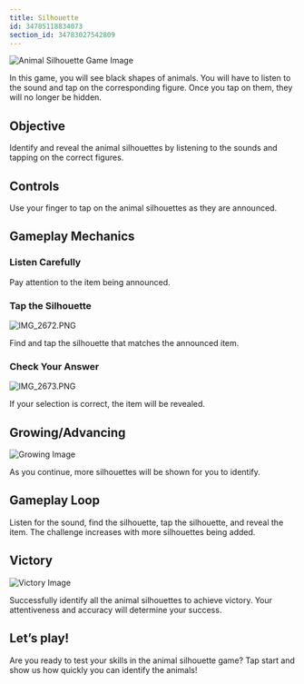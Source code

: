 ```yaml
---
title: Silhouette
id: 34785118834073
section_id: 34783027542809
---
```

![Animal Silhouette Game Image](https://help.studycat.com/hc/article_attachments/34915780007577)


In this game, you will see black shapes of animals. You will have to listen to the sound and tap on the corresponding figure. Once you tap on them, they will no longer be hidden.


## Objective


Identify and reveal the animal silhouettes by listening to the sounds and tapping on the correct figures.


## Controls


Use your finger to tap on the animal silhouettes as they are announced.


## Gameplay Mechanics


### Listen Carefully


Pay attention to the item being announced.


### Tap the Silhouette


![IMG_2672.PNG](https://help.studycat.com/hc/article_attachments/34785088097433)


Find and tap the silhouette that matches the announced item.


### Check Your Answer


![IMG_2673.PNG](https://help.studycat.com/hc/article_attachments/34785088100761)


If your selection is correct, the item will be revealed.


## Growing/Advancing


![Growing Image](https://help.studycat.com/hc/article_attachments/34915749569049)


As you continue, more silhouettes will be shown for you to identify.


## Gameplay Loop


Listen for the sound, find the silhouette, tap the silhouette, and reveal the item. The challenge increases with more silhouettes being added.


## Victory


![Victory Image](https://help.studycat.com/hc/article_attachments/34915749571993)


Successfully identify all the animal silhouettes to achieve victory. Your attentiveness and accuracy will determine your success.


## Let’s play!


Are you ready to test your skills in the animal silhouette game? Tap start and show us how quickly you can identify the animals!

